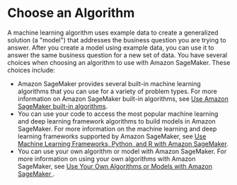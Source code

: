 # Choose an Algorithm<a name="algorithms-choose"></a>

A machine learning algorithm uses example data to create a generalized solution \(a "model"\) that addresses the business question you are trying to answer\. After you create a model using example data, you can use it to answer the same business question for a new set of data\. You have several choices when choosing an algorithm to use with Amazon SageMaker\. These choices include:
+ Amazon SageMaker provides several built\-in machine learning algorithms that you can use for a variety of problem types\. For more information on Amazon SageMaker built\-in algorithms, see [Use Amazon SageMaker built\-in algorithms](algos.md)\.
+ You can use your code to access the most popular machine learning and deep learning framework algorithms to build models in Amazon SageMaker\. For more information on the machine learning and deep learning frameworks supported by Amazon SageMaker, see [Use Machine Learning Frameworks, Python, and R with Amazon SageMaker](frameworks.md)\.
+ You can use your own algorithm or model with Amazon SageMaker\. For more information on using your own algorithms with Amazon SageMaker, see [Use Your Own Algorithms or Models with Amazon SageMaker ](your-algorithms.md)\.